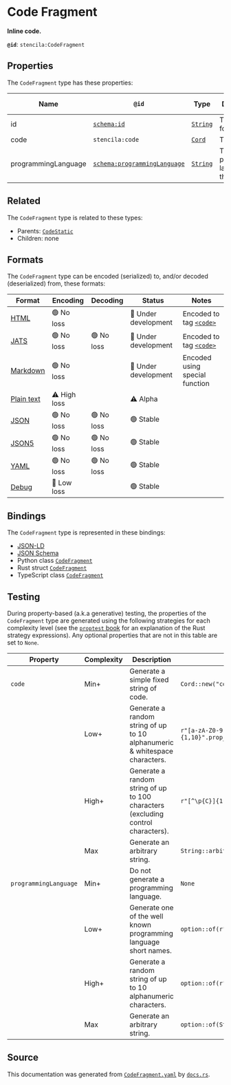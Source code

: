 # Code Fragment

**Inline code.**

**`@id`**: `stencila:CodeFragment`

## Properties

The `CodeFragment` type has these properties:

| Name                | `@id`                                                                  | Type                                                                                            | Description                           | Inherited from                                                                                           |
| ------------------- | ---------------------------------------------------------------------- | ----------------------------------------------------------------------------------------------- | ------------------------------------- | -------------------------------------------------------------------------------------------------------- |
| id                  | [`schema:id`](https://schema.org/id)                                   | [`String`](https://github.com/stencila/stencila/blob/main/docs/reference/schema/data/string.md) | The identifier for this item.         | [`Entity`](https://github.com/stencila/stencila/blob/main/docs/reference/schema/other/entity.md)         |
| code                | `stencila:code`                                                        | [`Cord`](https://github.com/stencila/stencila/blob/main/docs/reference/schema/data/cord.md)     | The code.                             | [`CodeStatic`](https://github.com/stencila/stencila/blob/main/docs/reference/schema/code/code-static.md) |
| programmingLanguage | [`schema:programmingLanguage`](https://schema.org/programmingLanguage) | [`String`](https://github.com/stencila/stencila/blob/main/docs/reference/schema/data/string.md) | The programming language of the code. | [`CodeStatic`](https://github.com/stencila/stencila/blob/main/docs/reference/schema/code/code-static.md) |

## Related

The `CodeFragment` type is related to these types:

- Parents: [`CodeStatic`](https://github.com/stencila/stencila/blob/main/docs/reference/schema/code/code-static.md)
- Children: none

## Formats

The `CodeFragment` type can be encoded (serialized) to, and/or decoded (deserialized) from, these formats:

| Format                                                                                        | Encoding         | Decoding     | Status                 | Notes                                                                                                  |
| --------------------------------------------------------------------------------------------- | ---------------- | ------------ | ---------------------- | ------------------------------------------------------------------------------------------------------ |
| [HTML](https://github.com/stencila/stencila/blob/main/docs/reference/formats/html.md)         | 🟢 No loss        |              | 🚧 Under development    | Encoded to tag [`<code>`](https://developer.mozilla.org/en-US/docs/Web/HTML/Element/code)              |
| [JATS](https://github.com/stencila/stencila/blob/main/docs/reference/formats/jats.md)         | 🟢 No loss        | 🟢 No loss    | 🚧 Under development    | Encoded to tag [`<code>`](https://jats.nlm.nih.gov/articleauthoring/tag-library/1.3/element/code.html) |
| [Markdown](https://github.com/stencila/stencila/blob/main/docs/reference/formats/markdown.md) | 🟢 No loss        |              | 🚧 Under development    | Encoded using special function                                                                         |
| [Plain text](https://github.com/stencila/stencila/blob/main/docs/reference/formats/text.md)   | ⚠️ High loss     |              | ⚠️ Alpha               |                                                                                                        |
| [JSON](https://github.com/stencila/stencila/blob/main/docs/reference/formats/json.md)         | 🟢 No loss        | 🟢 No loss    | 🟢 Stable               |                                                                                                        |
| [JSON5](https://github.com/stencila/stencila/blob/main/docs/reference/formats/json5.md)       | 🟢 No loss        | 🟢 No loss    | 🟢 Stable               |                                                                                                        |
| [YAML](https://github.com/stencila/stencila/blob/main/docs/reference/formats/yaml.md)         | 🟢 No loss        | 🟢 No loss    | 🟢 Stable               |                                                                                                        |
| [Debug](https://github.com/stencila/stencila/blob/main/docs/reference/formats/debug.md)       | 🔷 Low loss       |              | 🟢 Stable               |                                                                                                        |

## Bindings

The `CodeFragment` type is represented in these bindings:

- [JSON-LD](https://stencila.dev/CodeFragment.jsonld)
- [JSON Schema](https://stencila.dev/CodeFragment.schema.json)
- Python class [`CodeFragment`](https://github.com/stencila/stencila/blob/main/python/python/stencila/types/code_fragment.py)
- Rust struct [`CodeFragment`](https://github.com/stencila/stencila/blob/main/rust/schema/src/types/code_fragment.rs)
- TypeScript class [`CodeFragment`](https://github.com/stencila/stencila/blob/main/typescript/src/types/CodeFragment.ts)

## Testing

During property-based (a.k.a generative) testing, the properties of the `CodeFragment` type are generated using the following strategies for each complexity level (see the [`proptest` book](https://proptest-rs.github.io/proptest/) for an explanation of the Rust strategy expressions). Any optional properties that are not in this table are set to `None`.

| Property              | Complexity | Description                                                                       | Strategy                                        |
| --------------------- | ---------- | --------------------------------------------------------------------------------- | ----------------------------------------------- |
| `code`                | Min+       | Generate a simple fixed string of code.                                           | `Cord::new("code")`                             |
|                       | Low+       | Generate a random string of up to 10 alphanumeric & whitespace characters.        | `r"[a-zA-Z0-9 \t\n]{1,10}".prop_map(Cord::new)` |
|                       | High+      | Generate a random string of up to 100 characters (excluding control characters).  | `r"[^\p{C}]{1,100}".prop_map(Cord::new)`        |
|                       | Max        | Generate an arbitrary string.                                                     | `String::arbitrary().prop_map(Cord::new)`       |
| `programmingLanguage` | Min+       | Do not generate a programming language.                                           | `None`                                          |
|                       | Low+       | Generate one of the well known programming language short names.                  | `option::of(r"(cpp)\|(js)\|(py)\|(r)\|(ts)")`   |
|                       | High+      | Generate a random string of up to 10 alphanumeric characters.                     | `option::of(r"[a-zA-Z0-9]{1,10}")`              |
|                       | Max        | Generate an arbitrary string.                                                     | `option::of(String::arbitrary())`               |

## Source

This documentation was generated from [`CodeFragment.yaml`](https://github.com/stencila/stencila/blob/main/schema/CodeFragment.yaml) by [`docs.rs`](https://github.com/stencila/stencila/blob/main/rust/schema-gen/src/docs.rs).